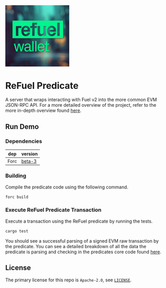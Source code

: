 <picture>
  <img src="https://raw.githubusercontent.com/kmonn64/RefuelWallet/main/docs/img/logo.jpg" width="200px"/>
</picture>

# ReFuel Predicate
A server that wraps interacting with Fuel v2 into the more common EVM JSON-RPC API. For a more detailed overview of the project, refer to the more in-depth overview found [here]().

## Run Demo

### Dependencies

| dep     | version                                                  |
| ------- | -------------------------------------------------------- |
| Forc    | [beta-3](https://fuellabs.github.io/sway/v0.42.0/book/introduction/installation.html) |

### Building

Compile the predicate code using the following command.

```sh
forc build
```

### Execute ReFuel Predicate Transaction

Execute a transaction using the ReFuel predicate by running the tests.

```sh
cargo test
```

You should see a successful parsing of a signed EVM raw transaction by the predicate. You can see a detailed breakdown of all the data the predicate is parsing and checking in the predicates core code found [here](./refuel-predicate/src/refuel_predicate.sw).

## License

The primary license for this repo is `Apache-2.0`, see [`LICENSE`](./LICENSE).
